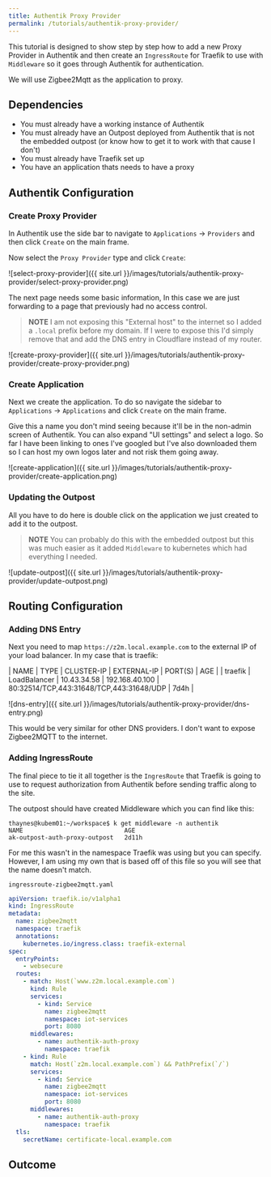 ```yaml
---
title: Authentik Proxy Provider
permalink: /tutorials/authentik-proxy-provider/
---
```


This tutorial is designed to show step by step how to add a new Proxy Provider in Authentik and then create an `IngressRoute` for Traefik to use with `Middleware` so it goes through Authentik for authentication.

We will use Zigbee2Mqtt as the application to proxy.

## Dependencies

* You must already have a working instance of Authentik
* You must already have an Outpost deployed from Authentik that is not the embedded outpost (or know how to get it to work with that cause I don't)
* You must already have Traefik set up
* You have an application thats needs to have a proxy

## Authentik Configuration

### Create Proxy Provider

In Authentik use the side bar to navigate to `Applications` -> `Providers` and then click `Create` on the main frame.

Now select the `Proxy Provider` type and click `Create`:

![select-proxy-provider]({{ site.url }}/images/tutorials/authentik-proxy-provider/select-proxy-provider.png)

The next page needs some basic information, In this case we are just forwarding to a page that previously had no access control.

> **NOTE** I am not exposing this "External host" to the internet so I added a `.local` prefix before my domain. If I were to expose this I'd simply remove that and add the DNS entry in Cloudflare instead of my router.

![create-proxy-provider]({{ site.url }}/images/tutorials/authentik-proxy-provider/create-proxy-provider.png)

### Create Application

Next we create the application. To do so navigate the sidebar to `Applications` -> `Applications` and click `Create` on the main frame. 

Give this a name you don't mind seeing because it'll be in the non-admin screen of Authentik. You can also expand "UI settings" and select a logo. So far I have been linking to ones I've googled but I've also downloaded them so I can host my own logos later and not risk them going away.

![create-application]({{ site.url }}/images/tutorials/authentik-proxy-provider/create-application.png)

### Updating the Outpost

All you have to do here is double click on the application we just created to add it to the outpost.

> **NOTE** You can probably do this with the embedded outpost but this was much easier as it added `Middleware` to kubernetes which had everything I needed.

![update-outpost]({{ site.url }}/images/tutorials/authentik-proxy-provider/update-outpost.png)

## Routing Configuration

### Adding DNS Entry

Next you need to map `https://z2m.local.example.com` to the external IP of your load balancer. In my case that is traefik:

| NAME | TYPE | CLUSTER-IP | EXTERNAL-IP | PORT(S) | AGE |
| traefik | LoadBalancer | 10.43.34.58 | 192.168.40.100 | 80:32514/TCP,443:31648/TCP,443:31648/UDP | 7d4h |

![dns-entry]({{ site.url }}/images/tutorials/authentik-proxy-provider/dns-entry.png)

This would be very similar for other DNS providers. I don't want to expose Zigbee2MQTT to the internet.

### Adding IngressRoute

The final piece to tie it all together is the `IngresRoute` that Traefik is going to use to request authorization from Authentik before sending traffic along to the site. 

The outpost should have created Middleware which you can find like this:

```
thaynes@kubem01:~/workspace$ k get middleware -n authentik 
NAME                            AGE
ak-outpost-auth-proxy-outpost   2d11h
```

For me this wasn't in the namespace Traefik was using but you can specify. However, I am using my own that is based off of this file so you will see that the name doesn't match. 

`ingressroute-zigbee2mqtt.yaml`
```yaml
apiVersion: traefik.io/v1alpha1
kind: IngressRoute
metadata:
  name: zigbee2mqtt
  namespace: traefik
  annotations:
    kubernetes.io/ingress.class: traefik-external
spec:
  entryPoints:
    - websecure
  routes:
    - match: Host(`www.z2m.local.example.com`)
      kind: Rule
      services:
        - kind: Service
          name: zigbee2mqtt
          namespace: iot-services
          port: 8080
      middlewares:      
        - name: authentik-auth-proxy
          namespace: traefik 
    - kind: Rule
      match: Host(`z2m.local.example.com`) && PathPrefix(`/`)
      services:
        - kind: Service
          name: zigbee2mqtt
          namespace: iot-services
          port: 8080
      middlewares:     
        - name: authentik-auth-proxy
          namespace: traefik 
  tls:
    secretName: certificate-local.example.com
```

## Outcome

